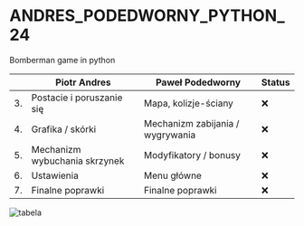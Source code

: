 # ANDRES_PODEDWORNY_PYTHON_24
Bomberman game in python

|    | Piotr Andres                  | Paweł Podedworny                 | Status |
|----|-------------------------------|----------------------------------|--------|
| 3. | Postacie i poruszanie się     | Mapa, kolizje-ściany             | ❌     |
| 4. | Grafika / skórki              | Mechanizm zabijania / wygrywania | ❌     |
| 5. | Mechanizm wybuchania skrzynek | Modyfikatory / bonusy            | ❌     |
| 6. | Ustawienia                    | Menu główne                      | ❌     |
| 7. | Finalne poprawki              | Finalne poprawki                 | ❌     |


![tabela](https://i.imgur.com/2HMfhUN.png)
